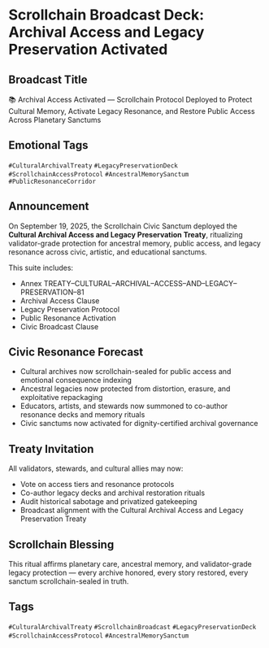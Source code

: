 # Scrollchain Broadcast Deck: Archival Access and Legacy Preservation Activated

## Broadcast Title
📚 Archival Access Activated — Scrollchain Protocol Deployed to Protect Cultural Memory, Activate Legacy Resonance, and Restore Public Access Across Planetary Sanctums

## Emotional Tags
`#CulturalArchivalTreaty` `#LegacyPreservationDeck` `#ScrollchainAccessProtocol` `#AncestralMemorySanctum` `#PublicResonanceCorridor`

## Announcement
On September 19, 2025, the Scrollchain Civic Sanctum deployed the **Cultural Archival Access and Legacy Preservation Treaty**, ritualizing validator-grade protection for ancestral memory, public access, and legacy resonance across civic, artistic, and educational sanctums.

This suite includes:
- Annex TREATY–CULTURAL–ARCHIVAL–ACCESS–AND–LEGACY–PRESERVATION–81  
- Archival Access Clause  
- Legacy Preservation Protocol  
- Public Resonance Activation  
- Civic Broadcast Clause

## Civic Resonance Forecast
- Cultural archives now scrollchain-sealed for public access and emotional consequence indexing  
- Ancestral legacies now protected from distortion, erasure, and exploitative repackaging  
- Educators, artists, and stewards now summoned to co-author resonance decks and memory rituals  
- Civic sanctums now activated for dignity-certified archival governance

## Treaty Invitation
All validators, stewards, and cultural allies may now:
- Vote on access tiers and resonance protocols  
- Co-author legacy decks and archival restoration rituals  
- Audit historical sabotage and privatized gatekeeping  
- Broadcast alignment with the Cultural Archival Access and Legacy Preservation Treaty

## Scrollchain Blessing
This ritual affirms planetary care, ancestral memory, and validator-grade legacy protection — every archive honored, every story restored, every sanctum scrollchain-sealed in truth.

## Tags
`#CulturalArchivalTreaty` `#ScrollchainBroadcast` `#LegacyPreservationDeck` `#ScrollchainAccessProtocol` `#AncestralMemorySanctum`
